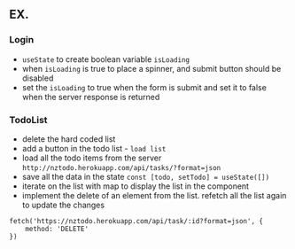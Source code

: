 ## EX.

### Login

- `useState` to create boolean variable `isLoading`
- when `isLoading` is true to place a spinner, and submit button should be disabled
- set the `isLoading` to true when the form is submit and set it to false when the server response is returned

### TodoList

- delete the hard coded list
- add a button in the todo list - `load list`
- load all the todo items from the server `http://nztodo.herokuapp.com/api/tasks/?format=json`
- save all the data in the state `const [todo, setTodo] = useState([])`
- iterate on the list with map to display the list in the component
- implement the delete of an element from the list. refetch all the list again to update the changes

```
fetch('https://nztodo.herokuapp.com/api/task/:id?format=json', {
	method: 'DELETE'
})
```

